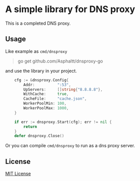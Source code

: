 # A simple library for DNS proxy

This is a completed DNS proxy.

## Usage

Like example as `cmd/dnsproxy`

> go get github.com/Asphaltt/dnsproxy-go

and use the library in your project.

```go
	cfg := &dnsproxy.Config{
		Addr:          ":53",
		UpServers:     []string{"8.8.8.8"},
		WithCache:     true,
		CacheFile:     "cache.json",
		WorkerPoolMin: 100,
		WorkerPoolMax: 1000,
	}

	if err := dnsproxy.Start(cfg); err != nil {
		return
	}
	defer dnsproxy.Close()
```

Or you can compile `cmd/dnsproxy` to run as a dns proxy server.

## License

[MIT License](https://github.com/Asphaltt/dnsproxy-go/blob/master/LICENSE)